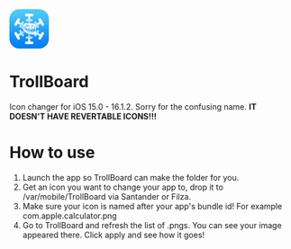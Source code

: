 <img src="TrollBoard-modified.png" alt="Logo" width="70" height="70">

# TrollBoard
Icon changer for iOS 15.0 - 16.1.2. Sorry for the confusing name. **IT DOESN'T HAVE REVERTABLE ICONS!!!**

# How to use
1. Launch the app so TrollBoard can make the folder for you.
2. Get an icon you want to change your app to, drop it to /var/mobile/TrollBoard via Santander or Filza.
3. Make sure your icon is named after your app's bundle id! For example com.apple.calculator.png
4. Go to TrollBoard and refresh the list of .pngs. You can see your image appeared there. Click apply and see how it goes!
